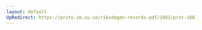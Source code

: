 ```yaml
---
layout: default
UpRedirect: https://pruto.im.uu.se/riksdagen-records-pdf/1881/prot-1881--fk--004/prot-1881--fk--004_002.pdf
---
```

